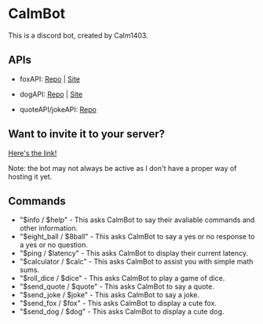# CalmBot

This is a discord bot, created by Calm1403.

## APIs

[foxGitHubLink]: https://github.com/xinitrc-dev/randomfox.ca
[foxWebSiteLink]: https://randomfox.ca/
[dogGitHubLink]: https://github.com/ElliottLandsborough/dog-ceo-api
[dogWebSiteLink]: https://dog.ceo/dog-api/
[quotenJokeGitHubLink]: https://github.com/NotCookey/QuotenJoke-Api

- foxAPI: [Repo][foxGitHubLink] | [Site][foxWebSiteLink]

- dogAPI: [Repo][dogGitHubLink] | [Site][dogWebSiteLink]

- quoteAPI/jokeAPI: [Repo][quotenJokeGitHubLink]

## Want to invite it to your server?

[inviteLink]: https://discord.com/api/oauth2/authorize?client_id=1141041960862367785&permissions=8&scope=bot

[Here's the link!][inviteLink]

Note: the bot may not always be active as I don't have a proper way of hosting it yet.

## Commands

- "$info / $help" - This asks CalmBot to say their avaliable commands and other information.
- "$eight_ball / $8ball" - This asks CalmBot to say a yes or no response to a yes or no question.
- "$ping / $latency" - This asks CalmBot to display their current latency.
- "$calculator / $calc" - This asks CalmBot to assist you with simple math sums.
- "$roll_dice / $dice" - This asks CalmBot to play a game of dice.
- "$send_quote / $quote" - This asks CalmBot to say a quote.
- "$send_joke / $joke" - This asks CalmBot to say a joke.
- "$send_fox / $fox" - This asks CalmBot to display a cute fox.
- "$send_dog / $dog" - This asks CalmBot to display a cute dog.
